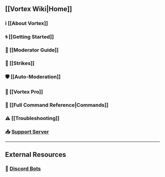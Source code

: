 ## [[Vortex Wiki|Home]]

### ℹ [[About Vortex]]

### 🌀 [[Getting Started]]

### 🔨 [[Moderator Guide]]

### 🚩 [[Strikes]]

### 🛡 [[Auto-Moderation]]

### 🌟 [[Vortex Pro]]

### 📜 [[Full Command Reference|Commands]]

### ⚠ [[Troubleshooting]]

### 📥 [Support Server](https://discord.gg/0p9LSGoRLu6Pet0k)

---

## External Resources

### 🤖 [Discord Bots](https://discord.bots.gg/)